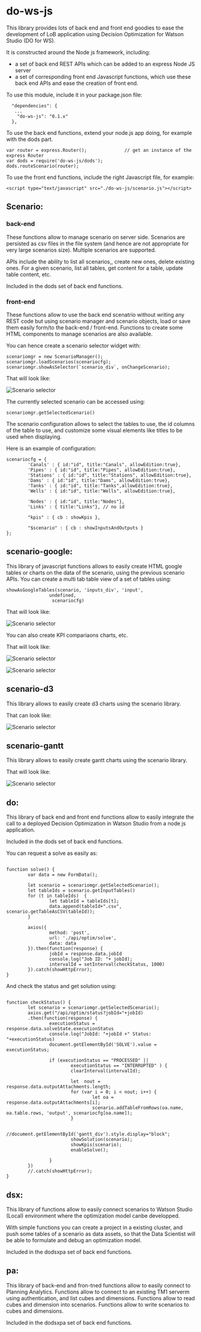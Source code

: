 # do-ws-js
This library provides lots of back end and front end goodies to ease the development of LoB application using Decision Optimization for Watson Studio (DO for WS).

It is constructed around the Node js framework, including:
* a set of back end REST APIs which can be added to an express Node JS server
* a set of corresponding front end Javascript functions, which use these back end APIs and ease the creation of front end. 

To use this module, include it in your package.json file:
```
  "dependencies": {
   ...
    "do-ws-js": "0.1.x"
  },
```
  
To use the back end functions, extend your node.js app doing, for example with the dods part.
```
var router = express.Router();              // get an instance of the express Router
var dods = require('do-ws-js/dods');
dods.routeScenario(router);
```

To use the front end functions, include the right Javascript file, for example:
```
<script type="text/javascript" src="./do-ws-js/scenario.js"></script>
```

## Scenario: 

### back-end
These functions allow to manage scenario on server side.
Scenarios are persisted as csv files in the file system (and hence are not appropriate for very large scenarios size).
Multiple scenarios are supported.
  
APIs include the ability to list all scenarios,, create new ones, delete existing ones. For a given scenario, list all tables, get content for a table, update table content, etc.

Included in the dods set of back end functions.
  
### front-end
These functions allow to use the back end scenatrio without writing any REST code but using scenario manager and scenario objects, load or save them easily form/to the back-end / front-end.
Functions to create some HTML components to manage scenarios are also available.

You can hence create a scenario selector widget with:
```
scenariomgr = new ScenarioManager();        
scenariomgr.loadScenarios(scenariocfg);
scenariomgr.showAsSelector(`scenario_div`, onChangeScenario);
```

That will look like:

![Scenario selector](/images/scenarios.png)

The currently selected scenario can be accessed using:
```
scenariomgr.getSelectedScenario()
```

The scenario configuration allows to select the tables to use, the id columns of the table to use, and customize some visual elements like titles to be used when displaying.

Here is an example of configuration:
```
scenariocfg = {        
        'Canals' : { id:"id", title:"Canals", allowEdition:true},
        'Pipes' : { id:"id", title:"Pipes", allowEdition:true},
        'Stations' : { id:"id", title:"Stations", allowEdition:true},
        'Dams' : { id:"id", title:"Dams", allowEdition:true},
        'Tanks' : { id:"id", title:"Tanks",allowEdition:true},
        'Wells' : { id:"id", title:"Wells", allowEdition:true},

        'Nodes' : { id:"id", title:"Nodes"},
        'Links' : { title:"Links"}, // no id

        "kpis" : { cb : showKpis },

        "$scenario" : { cb : showInputsAndOutputs }
};
```


## scenario-google:

This library of javascript functions allows to easily create HTML google tables or charts on the data of the scenario, using the previous scenario APIs.
You can create a multi tab table view of a set of tables using:
```
showAsGoogleTables(scenario, 'inputs_div', 'input',
                undefined,
                 scenariocfg)
```

That will look like:

![Scenario selector](/images/table.png)

You can also create KPI compariaons charts, etc.

That will look like:

![Scenario selector](/images/charts.png)

![Scenario selector](/images/kpis.png)

## scenario-d3

This library allows to easily create d3 charts using the scenario library.

That can look like:

![Scenario selector](/images/d3.png)

## scenario-gantt
This library allows to easily create gantt charts using the scenario library.

That will look like:

![Scenario selector](/images/gantt.png)

## do:
This library of back end and front end functions allow to easily integrate the call to a deployed Decision Optimization in Watson Studio from a node js application.
  
Included in the dods set of back end functions.
  
You can request a solve as easily as:
```

function solve() {
        var data = new FormData();

        let scenario = scenariomgr.getSelectedScenario();
        let tableIds = scenario.getInputTables()
        for (t in tableIds)  {
                let tableId = tableIds[t];
                data.append(tableId+".csv", scenario.getTableAsCSV(tableId));
        }
        
        axios({
                method: 'post',
                url: './api/optim/solve',
                data: data
        }).then(function(response) {
                jobId = response.data.jobId                        
                console.log("Job ID: "+ jobId);
                intervalId = setInterval(checkStatus, 1000)
        }).catch(showHttpError);
}
```

And check the status and get solution using:
```

function checkStatus() {
        let scenario = scenariomgr.getSelectedScenario();
        axios.get("/api/optim/status?jobId="+jobId)
        .then(function(response) {
                executionStatus = response.data.solveState.executionStatus
                console.log("JobId: "+jobId +" Status: "+executionStatus)
                document.getElementById('SOLVE').value = executionStatus;
                                
                if (executionStatus == "PROCESSED" ||
                        executionStatus == "INTERRUPTED" ) {
                        clearInterval(intervalId);
                        
                        let  nout = response.data.outputAttachments.length;
                        for (var i = 0; i < nout; i++) {
                                let oa = response.data.outputAttachments[i];
                                scenario.addTableFromRows(oa.name, oa.table.rows, 'output', scenariocfg[oa.name]);   
                        }

                        //document.getElementById('gantt_div').style.display="block";
                        showSolution(scenario);
                        showKpis(scenario);
                        enableSolve();

                }   
        })
        //.catch(showHttpError);    
}
```

## dsx: 
This library of functions allow to easily connect scenarios to Watson Studio (Local) environment where the optimization model canbe developped.

With simple functions you can create a project in a existing cluster, and push some tables of a scenario as data assets, so that the Data Scientist will be able to formulate and debug an optimization model.
  
Included in the dodsxpa set of back end functions.

## pa:
This library of back-end and fron-tned functions allow to easily connect to Planning Analytics.
Functions allow to connect to an existing TM1 serverm using authentication, and list cubes and dimensions.
Functions allow to read cubes and dimension into scenarios.
Functions allow to write scenarios to cubes and dimensions.

Included in the dodsxpa set of back end functions.  
